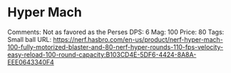 # Hyper Mach

Comments: Not as favored as the Perses
DPS: 6
Mag: 100
Price: 80
Tags: Small ball
URL: https://nerf.hasbro.com/en-us/product/nerf-hyper-mach-100-fully-motorized-blaster-and-80-nerf-hyper-rounds-110-fps-velocity-easy-reload-100-round-capacity:B103CD4E-5DF6-4424-8A8A-EEE0643340F4
